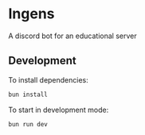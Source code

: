 # Ingens

A discord bot for an educational server

## Development

To install dependencies:

```bash
bun install
```

To start in development mode:

```bash
bun run dev
```
